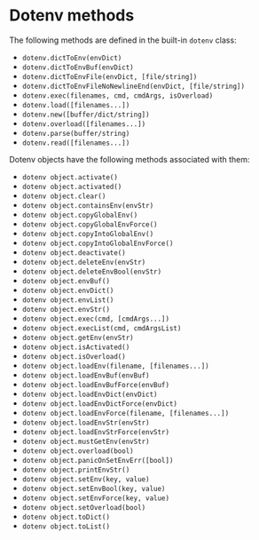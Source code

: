 # Dotenv methods

The following methods are defined in the built-in `dotenv` class:
- `dotenv.dictToEnv(envDict)`
- `dotenv.dictToEnvBuf(envDict)`
- `dotenv.dictToEnvFile(envDict, [file/string])`
- `dotenv.dictToEnvFileNoNewlineEnd(envDict, [file/string])`
- `dotenv.exec(filenames, cmd, cmdArgs, isOverload)`
- `dotenv.load([filenames...])`
- `dotenv.new([buffer/dict/string])`
- `dotenv.overload([filenames...])`
- `dotenv.parse(buffer/string)`
- `dotenv.read([filenames...])`

Dotenv objects have the following methods associated with them:
- `dotenv object.activate()`
- `dotenv object.activated()`
- `dotenv object.clear()`
- `dotenv object.containsEnv(envStr)`
- `dotenv object.copyGlobalEnv()`
- `dotenv object.copyGlobalEnvForce()`
- `dotenv object.copyIntoGlobalEnv()`
- `dotenv object.copyIntoGlobalEnvForce()`
- `dotenv object.deactivate()`
- `dotenv object.deleteEnv(envStr)`
- `dotenv object.deleteEnvBool(envStr)`
- `dotenv object.envBuf()`
- `dotenv object.envDict()`
- `dotenv object.envList()`
- `dotenv object.envStr()`
- `dotenv object.exec(cmd, [cmdArgs...])`
- `dotenv object.execList(cmd, cmdArgsList)`
- `dotenv object.getEnv(envStr)`
- `dotenv object.isActivated()`
- `dotenv object.isOverload()`
- `dotenv object.loadEnv(filename, [filenames...])`
- `dotenv object.loadEnvBuf(envBuf)`
- `dotenv object.loadEnvBufForce(envBuf)`
- `dotenv object.loadEnvDict(envDict)`
- `dotenv object.loadEnvDictForce(envDict)`
- `dotenv object.loadEnvForce(filename, [filenames...])`
- `dotenv object.loadEnvStr(envStr)`
- `dotenv object.loadEnvStrForce(envStr)`
- `dotenv object.mustGetEnv(envStr)`
- `dotenv object.overload(bool)`
- `dotenv object.panicOnSetEnvErr([bool])`
- `dotenv object.printEnvStr()`
- `dotenv object.setEnv(key, value)`
- `dotenv object.setEnvBool(key, value)`
- `dotenv object.setEnvForce(key, value)`
- `dotenv object.setOverload(bool)`
- `dotenv object.toDict()`
- `dotenv object.toList()`
